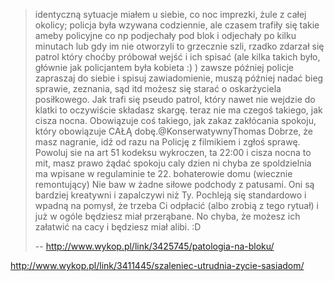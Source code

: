 > identyczną sytuacje miałem u siebie, co noc imprezki, żule z całej okolicy; policja była wzywana codziennie, ale czasem trafiły się takie ameby policyjne co np podjechały pod blok i odjechały po kilku minutach lub gdy im nie otworzyli to grzecznie szli, rzadko zdarzał się patrol który choćby próbował wejść i ich spisać (ale kilka takich było, głównie jak policjantem była kobieta :) ) zawsze później policje zapraszaj do siebie i spisuj zawiadomienie, muszą później nadać bieg sprawie, zeznania, sąd itd możesz się starać o oskarżyciela posiłkowego. Jak trafi się pseudo patrol, który nawet nie wejdzie do klatki to oczywiście składasz skargę.
> teraz nie ma czegoś takiego, jak cisza nocna. Obowiązuje coś takiego, jak zakaz zakłócania spokoju, który obowiązuje CAŁĄ dobę.@KonserwatywnyThomas Dobrze, że masz nagranie, idź od razu na Policję z filmikiem i zgłoś sprawę.
> Powoluj sie na art 51 kodeksu wykroczen, ta 22:00 i cisza nocna to mit, masz prawo żądać spokoju caly dzien ni chyba ze spoldzielnia ma wpisane w regulaminie te 22.
> bohaterowie domu (wiecznie remontujący)
> Nie baw w żadne siłowe podchody z patusami. Oni są bardziej kreatywni i zapalczywi niż Ty. Pochleją się standardowo i wpadną na pomysł, że trzeba Ci odpłacić (albo zrobią z tego rytuał) i już w ogóle będziesz miał przerąbane. No chyba, że możesz ich załatwić na cacy i będziesz miał alibi. :D
> 
> -- http://www.wykop.pl/link/3425745/patologia-na-bloku/

http://www.wykop.pl/link/3411445/szaleniec-utrudnia-zycie-sasiadom/
